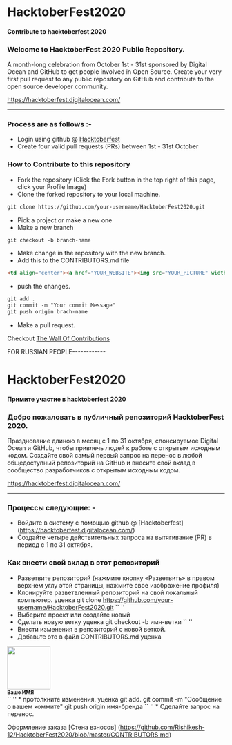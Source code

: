# HacktoberFest2020
#### Contribute to hacktoberfest 2020

### Welcome to HacktoberFest 2020 Public Repository.
<p>A month-long celebration from October 1st - 31st sponsored by Digital Ocean and GitHub to get people involved in Open Source. Create your very first pull request to any public repository on GitHub and contribute to the open source developer community.

https://hacktoberfest.digitalocean.com/</p>

-----

### Process are as follows :- 
* Login using github @ [Hacktoberfest](https://hacktoberfest.digitalocean.com/)
* Create four valid pull requests (PRs) between 1st - 31st October

### How to Contribute to this repository
* Fork the repository (Click the Fork button in the top right of this page, click your Profile Image)
* Clone the forked repository to your local machine.
```markdown
git clone https://github.com/your-username/HacktoberFest2020.git
```
* Pick a project or make a new one
* Make a new branch
```markdown
git checkout -b branch-name
```
* Make change in the repository with the new branch.
* Add this to the CONTRIBUTORS.md file
```markdown
<td align="center"><a href="YOUR_WEBSITE"><img src="YOUR_PICTURE" width="100px;" alt=""/><br /><sub><b>Your NAME</b></sub></a><br /></td>
```
* push the changes.
```markdown
git add .
git commit -m "Your commit Message"
git push origin brach-name
```
* Make a pull request.


Checkout [The Wall Of Contributions](https://github.com/Rishikesh-12/HacktoberFest2020/blob/master/CONTRIBUTORS.md)


FOR RUSSIAN PEOPLE------------

# HacktoberFest2020
#### Примите участие в hacktoberfest 2020

### Добро пожаловать в публичный репозиторий HacktoberFest 2020.
<p> Празднование длиною в месяц с 1 по 31 октября, спонсируемое Digital Ocean и GitHub, чтобы привлечь людей к работе с открытым исходным кодом. Создайте свой самый первый запрос на перенос в любой общедоступный репозиторий на GitHub и внесите свой вклад в сообщество разработчиков с открытым исходным кодом.

https://hacktoberfest.digitalocean.com/ </p>

-----

### Процессы следующие: -
* Войдите в систему с помощью github @ [Hacktoberfest] (https://hacktoberfest.digitalocean.com/)
* Создайте четыре действительных запроса на вытягивание (PR) в период с 1 по 31 октября.

### Как внести свой вклад в этот репозиторий
* Разветвите репозиторий (нажмите кнопку «Разветвить» в правом верхнем углу этой страницы, нажмите свое изображение профиля)
* Клонируйте разветвленный репозиторий на свой локальный компьютер.
уценка
git clone https://github.com/your-username/HacktoberFest2020.git
`` ''
* Выберите проект или создайте новый
* Сделать новую ветку
уценка
git checkout -b имя-ветки
`` ''
* Внести изменения в репозиторий с новой веткой.
* Добавьте это в файл CONTRIBUTORS.md
уценка
<td align = "center"> <a href="YOUR_WEBSITE"> <img src = "YOUR_PICTURE" width = "100px;" alt = "" /> <br /> <sub> <b> Ваше ИМЯ </b> </sub> </a> <br /> </td>
`` ''
* протолкните изменения.
уценка
git add.
git commit -m "Сообщение о вашем коммите"
git push origin имя-бренда
`` ''
* Сделайте запрос на перенос.


Оформление заказа [Стена взносов] (https://github.com/Rishikesh-12/HacktoberFest2020/blob/master/CONTRIBUTORS.md)
